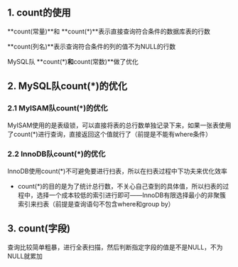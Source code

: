 ## 1. count的使用

**count(常量)**和 **count(*)**表示直接查询符合条件的数据库表的行数

**count(列名)**表示查询符合条件的列的值不为NULL的行数

MySQL队 **count(*)**和**count(常数)**做了优化



## 2. MySQL队count(*)的优化

### 2.1 MyISAM队count(*)的优化

MyISAM使用的是表级锁，可以直接将表的总行数单独记录下来，如果一张表使用了count(*)进行查询，直接返回这个值就行了（前提是不能有where条件）



### 2.2 InnoDB队count(*)的优化

InnoDB使用count(*)不可避免要进行扫表，所以在扫表过程中下功夫来优化效率

* count(*)的目的是为了统计总行数，不关心自己查到的具体值，所以扫表的过程中，选择一个成本较低的索引进行即可——InnoDB有限选择最小的非聚簇索引来扫表（前提是查询语句不包含where和group by）



## 3. count(字段)

查询比较简单粗暴，进行全表扫描，然后判断指定字段的值是不是NULL，不为NULL就累加